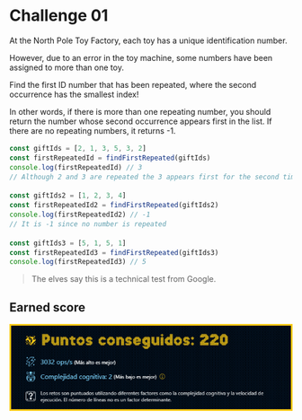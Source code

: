 # Challenge 01

At the North Pole Toy Factory, each toy has a unique identification number.

However, due to an error in the toy machine, some numbers have been assigned to more than one toy.

Find the first ID number that has been repeated, where the second occurrence has the smallest index!

In other words, if there is more than one repeating number, you should return the number whose second occurrence appears first in the list. If there are no repeating numbers, it returns -1.

```js
const giftIds = [2, 1, 3, 5, 3, 2]
const firstRepeatedId = findFirstRepeated(giftIds)
console.log(firstRepeatedId) // 3
// Although 2 and 3 are repeated the 3 appears first for the second time

const giftIds2 = [1, 2, 3, 4]
const firstRepeatedId2 = findFirstRepeated(giftIds2)
console.log(firstRepeatedId2) // -1
// It is -1 since no number is repeated

const giftIds3 = [5, 1, 5, 1]
const firstRepeatedId3 = findFirstRepeated(giftIds3)
console.log(firstRepeatedId3) // 5
```

> The elves say this is a technical test from Google.

## Earned score

![220 points](../../.github/01-challenge-score.png)
